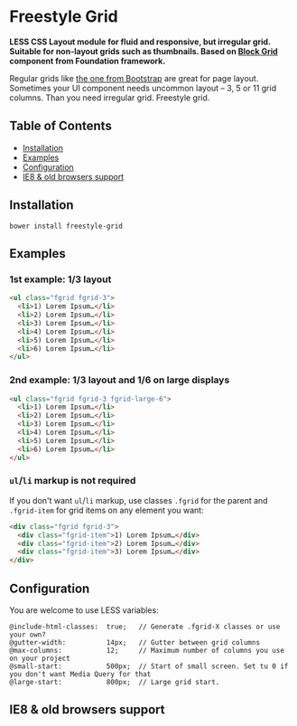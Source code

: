 # Freestyle Grid

**LESS CSS Layout module for fluid and responsive, but irregular grid. Suitable for non-layout grids such as thumbnails. Based on [Block Grid](http://foundation.zurb.com/docs/components/block_grid.html) component from Foundation framework.**

Regular grids like [the one from Bootstrap](http://getbootstrap.com/css/#grid) are great for page layout. Sometimes your UI component needs uncommon layout – 3, 5 or 11
grid columns. Than you need irregular grid. Freestyle grid.

## Table of Contents

* [Installation](#installation)
* [Examples](#examples)
* [Configuration](#configuration)
* [IE8 & old browsers support](#ie8-old-browsers-support)

## Installation

```
bower install freestyle-grid
```


## Examples

### 1st example: 1/3 layout

```html
<ul class="fgrid fgrid-3">
  <li>1) Lorem Ipsum…</li>
  <li>2) Lorem Ipsum…</li>
  <li>3) Lorem Ipsum…</li>
  <li>4) Lorem Ipsum…</li>
  <li>5) Lorem Ipsum…</li>
  <li>6) Lorem Ipsum…</li>
</ul>
```

### 2nd example: 1/3 layout and 1/6 on large displays

```html
<ul class="fgrid fgrid-3 fgrid-large-6">
  <li>1) Lorem Ipsum…</li>
  <li>2) Lorem Ipsum…</li>
  <li>3) Lorem Ipsum…</li>
  <li>4) Lorem Ipsum…</li>
  <li>5) Lorem Ipsum…</li>
  <li>6) Lorem Ipsum…</li>
</ul>
```

### `ul`/`li` markup is not required

If you don't want `ul`/`li` markup, use classes `.fgrid` for the parent and `.fgrid-item` for grid items on any element you want:


```html
<div class="fgrid fgrid-3">
  <div class="fgrid-item">1) Lorem Ipsum…</div>
  <div class="fgrid-item">2) Lorem Ipsum…</div>
  <div class="fgrid-item">3) Lorem Ipsum…</div>
</div>
```

## Configuration

You are welcome to use LESS variables:

```
@include-html-classes:  true;   // Generate .fgrid-X classes or use your own?
@gutter-width:          14px;   // Gutter between grid columns
@max-columns:           12;     // Maximum number of columns you use on your project
@small-start:           500px;  // Start of small screen. Set tu 0 if you don't want Media Query for that
@large-start:           800px;  // Large grid start.
```

## IE8 & old browsers support
